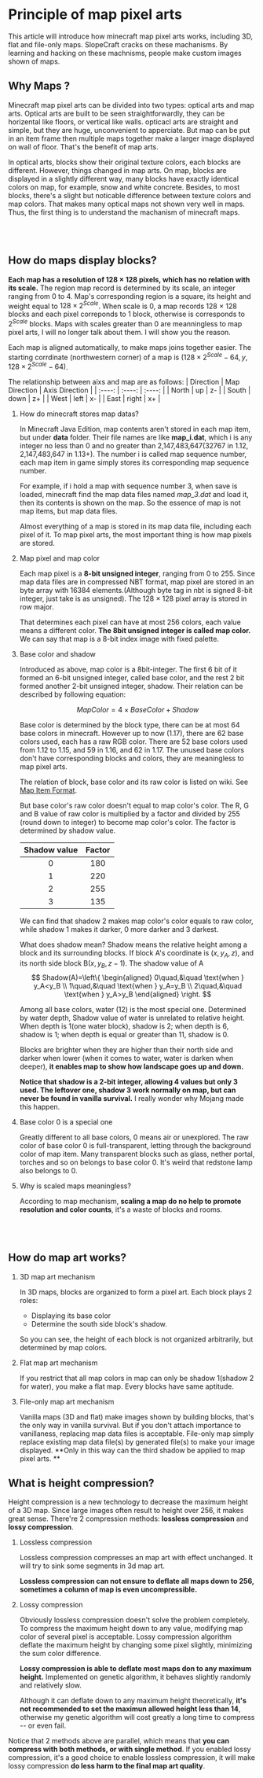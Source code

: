 # Principle of map pixel arts

This article will introduce how minecraft map pixel arts works, including 3D, flat and file-only maps. SlopeCraft cracks on these machanisms. By learning and hacking on these machnisms, people make custom images shown of maps.

## Why Maps ?
Minecraft map pixel arts can be divided into two types: optical arts and map arts. Optical arts are built to be seen straightforwardly, they can be horizental like floors, or vertical like walls. opticacl arts are straight and simple, but they are huge, unconvenient to apperciate. But map can be put in an item frame then multiple maps together make a larger image displayed on wall of floor. That's the benefit of map arts.

In optical arts, blocks show their original texture colors, each blocks are different. However, things changed in map arts. On map, blocks are displayed in a slightly different way, many blocks have exactly identical colors on map, for example, snow and white concrete. Besides, to most blocks,  there's a slight but noticable difference between texture colors and map colors. That makes many optical maps not shown very well in maps. Thus, the first thing is to understand the machanism of minecraft maps.

<br>
<br>

## How do maps display blocks?
**Each map has a resolution of 128 × 128 pixels, which has no relation with its scale.** The region map record is determined by its scale, an integer ranging from 0 to 4. Map's corresponding region is a square, its height and weight equal to $128\times 2^{Scale}$. When scale is 0, a map records 128 × 128 blocks and each pixel correponds to 1 block, otherwise is corresponds to $2^{Scale}$ blocks. Maps with scales greater than 0 are meanningless to map pixel arts, I will no longer talk about them. I will show you the reason.

Each map is aligned automatically, to make maps joins together easier. The starting corrdinate (northwestern corner) of a map is $(128\times 2^{Scale}-64,y,128\times 2^{Scale}-64)$.

The relationship between aixs and map are as follows:
| Direction | Map Direction | Axis Direction | 
| :----: | :----: | :----: |
| North | up | z- |
| South | down | z+ |
| West | left | x- |
| East | right | x+ |

1. How do minecraft stores map datas?
   
   In Minecraft Java Edition, map contents aren't stored in each map item, but under **data** folder. Their file names are like **map_i.dat**, which i is any integer no less than 0 and no greater than 2,147,483,647(32767 in 1.12, 2,147,483,647 in 1.13+). The number i is called map sequence number, each map item in game simply stores its corresponding map sequence number. 
   
   For example, if i hold a map with sequence number 3, when save is loaded, minecraft find the map data files named *map_3.dat* and load it, then its contents is shown on the map. So the essence of map is not map items, but map data files. 
   
   Almost everything of a map is stored in its map data file, including each pixel of it. To map pixel arts, the most important thing is how map pixels are stored.

2. Map pixel and map color
   
   Each map pixel is a **8-bit unsigned integer**, ranging from 0 to 255. Since map data files are in compressed NBT format, map pixel are stored in an byte array with 16384 elements.(Although byte tag in nbt is signed 8-bit integer, just take is as unsigned). The 128 × 128 pixel array is stored in row major.
   
   That determines each pixel can have at most 256 colors, each value means a different color. **The 8bit unsigned integer is called map color.** We can say that map is a 8-bit index image with fixed palette. 

3. Base color and shadow
   
   Introduced as above, map color is a 8bit-integer. The first 6 bit of it formed an 6-bit unsigned integer, called base color, and the rest 2 bit formed another 2-bit unsigned integer, shadow. Their relation can be described by following equation:

   $$
   MapColor=4\times BaseColor+Shadow
   $$ 
   
   Base color is determined by the block type, there can be at most 64 base colors in minecraft. However up to now (1.17), there are 62 base colors used, each has a raw RGB color. There are 52 base colors used from 1.12 to 1.15, and 59 in 1.16, and 62 in 1.17. The unused base colors don't have corresponding blocks and colors, they are meaningless to map pixel arts. 
   
   The relation of block, base color and its raw color is listed on wiki. See [Map Item Format](https://minecraft.fandom.com/wiki/Map_item_format).

   But base color's raw color doesn't equal to map color's color. The R, G and B value of raw color is multiplied by a factor and divided by 255 (round down to integer) to become map color's color. The factor is determined by shadow value.

   | Shadow value | Factor |
   | :----: | :----: |
   | 0 | 180 |
   | 1 | 220 |
   | 2 | 255 |
   | 3 | 135 |

   We can find that shadow 2 makes map color's color equals to raw color, while shadow 1 makes it darker, 0 more darker and 3 darkest.

   What does shadow mean? Shadow means the relative height among a block and its surrounding blocks. If block A's coordinate is $(x,y_A,z)$, and its north side block B$(x,y_B,z-1)$. The shadow value of A 
   $$
    Shadow(A)=\left\{
    \begin{aligned}
        0\quad,&\quad \text{when } y_A<y_B \\
        1\quad,&\quad \text{when } y_A=y_B \\
        2\quad,&\quad \text{when } y_A>y_B
    \end{aligned}
    \right.
   $$

   Among all base colors, water (12) is the most special one. Determined by water depth, Shadow value of water is unrelated to relative height. When depth is 1(one water block), shadow is 2; when depth is 6, shadow is 1; when depth is equal or greater than 11, shadow is 0.

   Blocks are brighter when they are higher than their north side and darker when lower (when it comes to water, water is darken when deeper), **it enables map to show how landscape goes up and down.**

   **Notice that shadow is a 2-bit integer, allowing 4 values but only 3 used. The leftover one, shadow 3 work normally on map, but can never be found in vanilla survival.** I really wonder why Mojang made this happen.

4. Base color 0 is a special one
   
   Greatly different to all base colors, 0 means air or unexplored. The raw color of base color 0 is  full-transparent, letting through the background color of map item. Many transparent blocks such as glass, nether portal, torches and so on belongs to base color 0. It's weird that redstone lamp also belongs to 0.

5. Why is scaled maps meaningless?

   According to map mechanism, **scaling a map do no help to promote resolution and color counts**, it's a waste of blocks and rooms.

<br>
<br>

## How do map art works?
1. 3D map art mechanism
   
   In 3D maps, blocks are organized to form a pixel art. Each block plays 2 roles: 
   - Displaying its base color
   - Determine the south side block's shadow.

   So you can see, the height of each block is not organized arbitrarily, but determined by map colors.

2. Flat map art mechanism
   
   If you restrict that all map colors in map can only be shadow 1(shadow 2 for water), you make a flat map. Every blocks have same aptitude.

3. File-only map art mechanism
   
   Vanilla maps (3D and flat) make images shown by building blocks, that's the only way in vanilla survival. But if you don't attach importance to vanillaness, replacing map data files is acceptable. File-only map simply replace existing map data file(s) by generated file(s) to make your image displayed. **Only in this way can the third shadow be applied to map pixel arts.
**
## What is height compression?
Height compression is a new technology to decrease the maximum height of a 3D map. Since large images often result to height over 256, it makes great sense. There're 2 compression methods: **lossless compression** and **lossy compression**.

1. Lossless compression
   
   Lossless compression compresses an map art with effect unchanged. It will try to sink some segments in 3d map art.

   **Lossless compression can not ensure to deflate all maps down to 256, sometimes a column of map is even uncompressible.**

2. Lossy compression
   
   Obviously lossless compression doesn't solve the problem completely. To compress the maximum height down to any value, modifying map color of several pixel is acceptable. Lossy compression algorithm deflate the maximum height by changing some pixel slightly, minimizing the sum color difference.

   **Lossy compression is able to deflate most maps don to any maximum height.** Implemented on genetic algorithm, it behaves slightly randomly and relatively slow.

   Although it can deflate down to any maximum height theoretically, **it's not recommended to set the maximun allowed height less than 14**, otherwise my genetic algorithm will cost greatly a long time to compress -- or even fail.

Notice that 2 methods above are parallel, which means that **you can compress with both methods, or with single method**. If you enabled lossy compression, it's a good choice to enable lossless compression, it will make lossy compression **do less harm to the final map art quality**.

